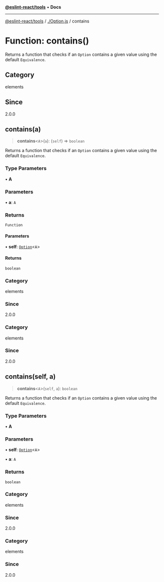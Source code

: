 [**@eslint-react/tools**](../../README.md) • **Docs**

***

[@eslint-react/tools](../../README.md) / [./Option.js](../README.md) / contains

# Function: contains()

Returns a function that checks if an `Option` contains a given value using the default `Equivalence`.

## Category

elements

## Since

2.0.0

## contains(a)

> **contains**\<`A`\>(`a`): (`self`) => `boolean`

Returns a function that checks if an `Option` contains a given value using the default `Equivalence`.

### Type Parameters

• **A**

### Parameters

• **a**: `A`

### Returns

`Function`

#### Parameters

• **self**: [`Option`](../type-aliases/Option.md)\<`A`\>

#### Returns

`boolean`

### Category

elements

### Since

2.0.0

### Category

elements

### Since

2.0.0

## contains(self, a)

> **contains**\<`A`\>(`self`, `a`): `boolean`

Returns a function that checks if an `Option` contains a given value using the default `Equivalence`.

### Type Parameters

• **A**

### Parameters

• **self**: [`Option`](../type-aliases/Option.md)\<`A`\>

• **a**: `A`

### Returns

`boolean`

### Category

elements

### Since

2.0.0

### Category

elements

### Since

2.0.0
